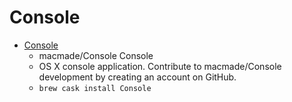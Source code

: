 # Console
- [Console](https://github.com/macmade/Console)
  -  macmade/Console Console
  - OS X console application. Contribute to macmade/Console development by creating an account on GitHub.
  - `brew cask install Console`
